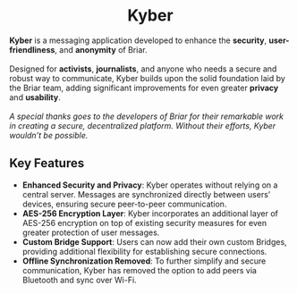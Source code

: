 <h1 align="center" id="title">Kyber</h1>

<p id="description">
  <strong>Kyber</strong> is a messaging application developed to enhance the <strong>security</strong>, <strong>user-friendliness</strong>, and <strong>anonymity</strong> of Briar.<br><br>
  Designed for <strong>activists</strong>, <strong>journalists</strong>, and anyone who needs a secure and robust way to communicate, Kyber builds upon the solid foundation laid by the Briar team, adding significant improvements for even greater <strong>privacy</strong> and <strong>usability</strong>.<br><br>
  <em>A special thanks goes to the developers of Briar for their remarkable work in creating a secure, decentralized platform. Without their efforts, Kyber wouldn’t be possible.</em>
</p>


<h2 id="features">Key Features</h2>

<ul>
  <li><strong>Enhanced Security and Privacy</strong>: Kyber operates without relying on a central server. Messages are synchronized directly between users’ devices, ensuring secure peer-to-peer communication.</li>
  <li><strong>AES-256 Encryption Layer</strong>: Kyber incorporates an additional layer of AES-256 encryption on top of existing security measures for even greater protection of user messages.</li>
  <li><strong>Custom Bridge Support</strong>: Users can now add their own custom Bridges, providing additional flexibility for establishing secure connections.</li>
  <li><strong>Offline Synchronization Removed</strong>: To further simplify and secure communication, Kyber has removed the option to add peers via Bluetooth and sync over Wi-Fi.</li>
</ul>




